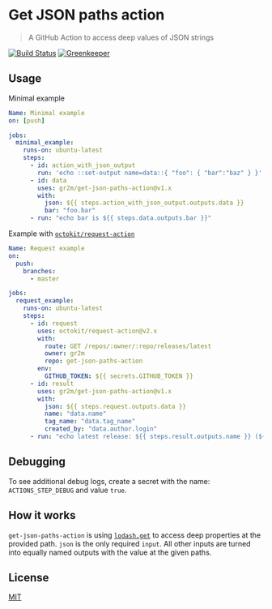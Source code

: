 # Get JSON paths action

> A GitHub Action to access deep values of JSON strings

[![Build Status](https://github.com/gr2m/get-json-paths-action/workflows/Test/badge.svg)](https://github.com/gr2m/get-json-paths-action/actions)
[![Greenkeeper](https://badges.greenkeeper.io/gr2m/get-json-paths-action.svg)](https://greenkeeper.io/)

## Usage

Minimal example

```yml
Name: Minimal example
on: [push]

jobs:
  minimal_example:
    runs-on: ubuntu-latest
    steps:
      - id: action_with_json_output
        run: 'echo ::set-output name=data::{ "foo": { "bar":"baz" } }'
      - id: data
        uses: gr2m/get-json-paths-action@v1.x
        with:
          json: ${{ steps.action_with_json_output.outputs.data }}
          bar: "foo.bar"
      - run: "echo bar is ${{ steps.data.outputs.bar }}"
```

Example with [`octokit/request-action`](https://github.com/octokit/request-action/)

```yml
Name: Request example
on:
  push:
    branches:
      - master

jobs:
  request_example:
    runs-on: ubuntu-latest
    steps:
      - id: request
        uses: octokit/request-action@v2.x
        with:
          route: GET /repos/:owner/:repo/releases/latest
          owner: gr2m
          repo: get-json-paths-action
        env:
          GITHUB_TOKEN: ${{ secrets.GITHUB_TOKEN }}
      - id: result
        uses: gr2m/get-json-paths-action@v1.x
        with:
          json: ${{ steps.request.outputs.data }}
          name: "data.name"
          tag_name: "data.tag_name"
          created_by: "data.author.login"
      - run: "echo latest release: ${{ steps.result.outputs.name }} (${{ steps.result.outputs.name }}) by ${{ ${{ steps.result.outputs.login }}"
```

## Debugging

To see additional debug logs, create a secret with the name: `ACTIONS_STEP_DEBUG` and value `true`.

## How it works

`get-json-paths-action` is using [`lodash.get`](https://lodash.com/docs/4.17.15#get) to access deep properties at the provided path. `json` is the only required `input`. All other inputs are turned into equally named outputs with the value at the given paths.

## License

[MIT](LICENSE)
